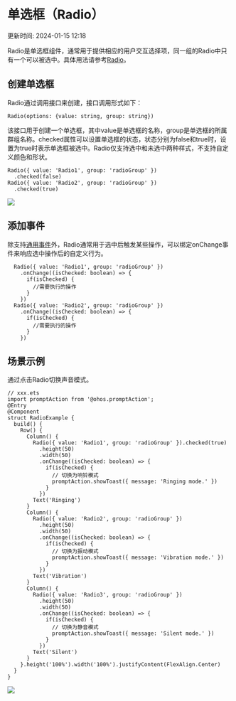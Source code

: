 # 单选框（Radio）

更新时间: 2024-01-15 12:18

Radio是单选框组件，通常用于提供相应的用户交互选择项，同一组的Radio中只有一个可以被选中。具体用法请参考[Radio](https://developer.harmonyos.com/cn/docs/documentation/doc-references-V3/ts-basic-components-radio-0000001478181405-V3)。

## 创建单选框

Radio通过调用接口来创建，接口调用形式如下：

```
Radio(options: {value: string, group: string})
```

该接口用于创建一个单选框，其中value是单选框的名称，group是单选框的所属群组名称。checked属性可以设置单选框的状态，状态分别为false和true时，设置为true时表示单选框被选中。Radio仅支持选中和未选中两种样式，不支持自定义颜色和形状。

```
Radio({ value: 'Radio1', group: 'radioGroup' })
  .checked(false)
Radio({ value: 'Radio2', group: 'radioGroup' })
  .checked(true)
```

![](https://alliance-communityfile-drcn.dbankcdn.com/FileServer/getFile/cmtyPub/011/111/111/0000000000011111111.20231121183857.58125840987137090703903969184716:50001231000000:2800:7C721A6C327398CB6AA26F14C26160E1ED66471CDBE0C2A994EE72645C95E066.png?needInitFileName=true?needInitFileName=true?needInitFileName=true?needInitFileName=true)

## 添加事件

除支持[通用事件](https://developer.harmonyos.com/cn/docs/documentation/doc-references-V3/ts-universal-events-click-0000001477981153-V3)外，Radio通常用于选中后触发某些操作，可以绑定onChange事件来响应选中操作后的自定义行为。

```
  Radio({ value: 'Radio1', group: 'radioGroup' })
    .onChange((isChecked: boolean) => {
      if(isChecked) {
        //需要执行的操作
      }
    })
  Radio({ value: 'Radio2', group: 'radioGroup' })
    .onChange((isChecked: boolean) => {
      if(isChecked) {
        //需要执行的操作
      }
    })
```

## 场景示例

通过点击Radio切换声音模式。

```
// xxx.ets
import promptAction from '@ohos.promptAction';
@Entry
@Component
struct RadioExample {
  build() {
    Row() {
      Column() {
        Radio({ value: 'Radio1', group: 'radioGroup' }).checked(true)
          .height(50)
          .width(50)
          .onChange((isChecked: boolean) => {
            if(isChecked) {
              // 切换为响铃模式
              promptAction.showToast({ message: 'Ringing mode.' })
            }
          })
        Text('Ringing')
      }
      Column() {
        Radio({ value: 'Radio2', group: 'radioGroup' })
          .height(50)
          .width(50)
          .onChange((isChecked: boolean) => {
            if(isChecked) {
              // 切换为振动模式
              promptAction.showToast({ message: 'Vibration mode.' })
            }
          })
        Text('Vibration')
      }
      Column() {
        Radio({ value: 'Radio3', group: 'radioGroup' })
          .height(50)
          .width(50)
          .onChange((isChecked: boolean) => {
            if(isChecked) {
              // 切换为静音模式
              promptAction.showToast({ message: 'Silent mode.' })
            }
          })
        Text('Silent')
      }
    }.height('100%').width('100%').justifyContent(FlexAlign.Center)
  }
}
```

![](https://alliance-communityfile-drcn.dbankcdn.com/FileServer/getFile/cmtyPub/011/111/111/0000000000011111111.20231121183857.83967246863091138556907506453041:50001231000000:2800:64F3902EF615FAD09B39A767C4AAF5FDB514A82C9DB1454C5CA8ED2A255BBB16.png?needInitFileName=true?needInitFileName=true?needInitFileName=true?needInitFileName=true)

